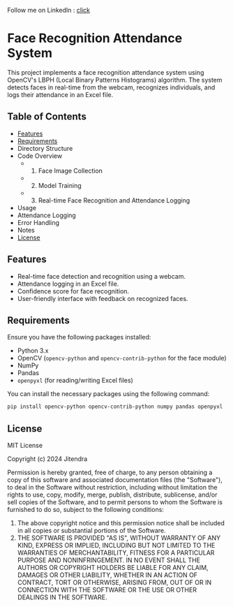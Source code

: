 Follow me on LinkedIn : [click](https://www.linkedin.com/in/jitendarkumarsaini25/)

# Face Recognition Attendance System

This project implements a face recognition attendance system using OpenCV's LBPH (Local Binary Patterns Histograms) algorithm. The system detects faces in real-time from the webcam, recognizes individuals, and logs their attendance in an Excel file.

## Table of Contents

- [Features](#features)
- [Requirements](#requirements)
- Directory Structure
- Code Overview
  - 1. Face Image Collection
  - 2. Model Training
  - 3. Real-time Face Recognition and Attendance Logging
- Usage
- Attendance Logging
- Error Handling
- Notes
- [License](#license)

## Features

- Real-time face detection and recognition using a webcam.
- Attendance logging in an Excel file.
- Confidence score for face recognition.
- User-friendly interface with feedback on recognized faces.

## Requirements

Ensure you have the following packages installed:

- Python 3.x
- OpenCV (`opencv-python` and `opencv-contrib-python` for the face module)
- NumPy
- Pandas
- `openpyxl` (for reading/writing Excel files)

You can install the necessary packages using the following command:

```bash
pip install opencv-python opencv-contrib-python numpy pandas openpyxl
```
## License

MIT License

Copyright (c) 2024 Jitendra

Permission is hereby granted, free of charge, to any person obtaining a copy of this software and associated documentation files (the "Software"), to deal in the Software without restriction, including without limitation the rights to use, copy, modify, merge, publish, distribute, sublicense, and/or sell copies of the Software, and to permit persons to whom the Software is furnished to do so, subject to the following conditions:

1. The above copyright notice and this permission notice shall be included in all copies or substantial portions of the Software.
2. THE SOFTWARE IS PROVIDED "AS IS", WITHOUT WARRANTY OF ANY KIND, EXPRESS OR IMPLIED, INCLUDING BUT NOT LIMITED TO THE WARRANTIES OF MERCHANTABILITY, FITNESS FOR A PARTICULAR PURPOSE AND NONINFRINGEMENT. IN NO EVENT SHALL THE AUTHORS OR COPYRIGHT HOLDERS BE LIABLE FOR ANY CLAIM, DAMAGES OR OTHER LIABILITY, WHETHER IN AN ACTION OF CONTRACT, TORT OR OTHERWISE, ARISING FROM, OUT OF OR IN CONNECTION WITH THE SOFTWARE OR THE USE OR OTHER DEALINGS IN THE SOFTWARE.

